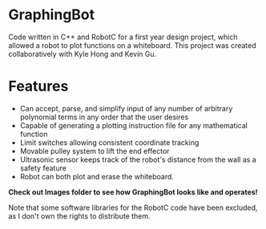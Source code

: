 # GraphingBot
Code written in C++ and RobotC for a first year design project, which allowed a robot to plot functions on a whiteboard.
This project was created collaboratively with Kyle Hong and Kevin Gu.

# Features
- Can accept, parse, and simplify input of any number of arbitrary polynomial terms in any order that the user desires
- Capable of generating a plotting instruction file for any mathematical function
- Limit switches allowing consistent coordinate tracking
- Movable pulley system to lift the end effector
- Ultrasonic sensor keeps track of the robot's distance from the wall as a safety feature
- Robot can both plot and erase the whiteboard.

**Check out Images folder to see how GraphingBot looks like and operates!**

Note that some software libraries for the RobotC code have been excluded, as I don't own the rights to distribute them.
